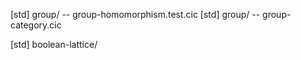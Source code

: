 [std] group/ -- group-homomorphism.test.cic
[std] group/ -- group-category.cic

[std] boolean-lattice/
